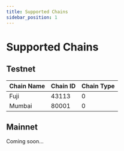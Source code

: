 ```yaml
---
title: Supported Chains
sidebar_position: 1
---
```


# Supported Chains

## Testnet

| Chain Name | Chain ID | Chain Type |
| -------- | -------- | -------- |
| Fuji | 43113 | 0 |
| Mumbai | 80001 | 0 | 

## Mainnet

Coming soon...